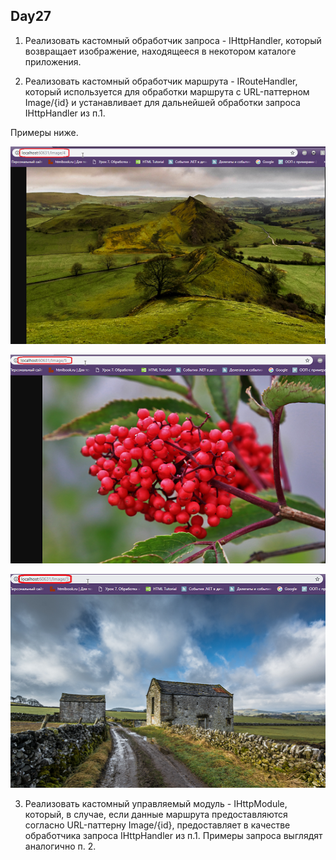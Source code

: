 Day27
---
1.  Реализовать кастомный обработчик запроса - IHttpHandler, который возвращает изображение, находящееся в некотором каталоге приложения.

2.  Реализовать кастомный обработчик маршрута - IRouteHandler, который используется для обработки маршрута c URL-паттерном Image/{id} 
и устанавливает для дальнейшей обработки запроса IHttpHandler из п.1.

Примеры ниже.

![](https://github.com/RomanGutovec/NET1.A.2018.Gutovec.27/blob/master/Task1/Pictures/example1.png)


![](https://github.com/RomanGutovec/NET1.A.2018.Gutovec.27/blob/master/Task1/Pictures/example2.png)


![](https://github.com/RomanGutovec/NET1.A.2018.Gutovec.27/blob/master/Task1/Pictures/example3.png)

3.  Реализовать кастомный управляемый модуль - IHttpModule, 
который, в случае, если данные маршрута предоставляются согласно URL-паттерну Image/{id}, предоставляет в качестве обработчика 
запроса IHttpHandler из п.1. Примеры запроса выглядят аналогично п. 2.
